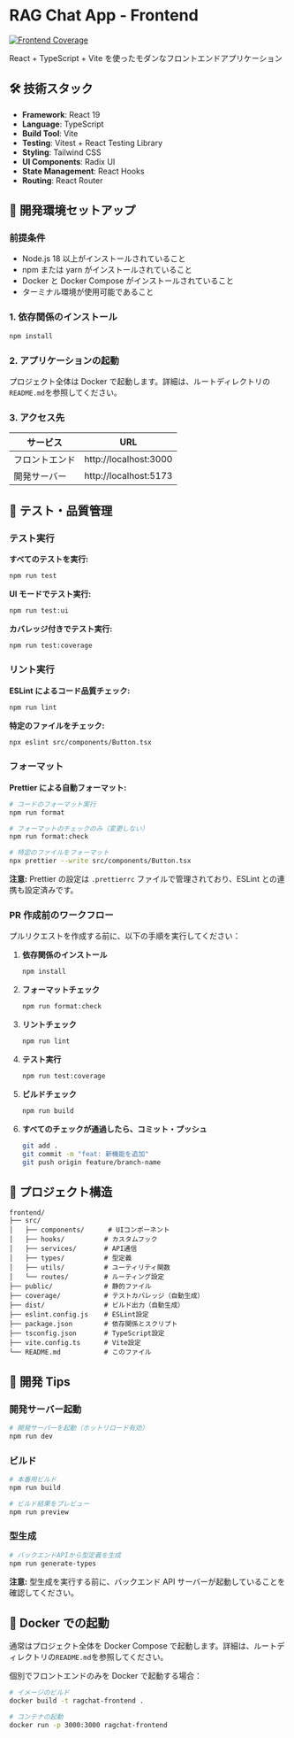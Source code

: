 # RAG Chat App - Frontend

[![Frontend Coverage](https://codecov.io/gh/ymtdir/ragchat-app/branch/main/graph/badge.svg?flag=frontend)](https://codecov.io/gh/ymtdir/ragchat-app)

React + TypeScript + Vite を使ったモダンなフロントエンドアプリケーション

## 🛠️ 技術スタック

- **Framework**: React 19
- **Language**: TypeScript
- **Build Tool**: Vite
- **Testing**: Vitest + React Testing Library
- **Styling**: Tailwind CSS
- **UI Components**: Radix UI
- **State Management**: React Hooks
- **Routing**: React Router

## 🚀 開発環境セットアップ

### 前提条件

- Node.js 18 以上がインストールされていること
- npm または yarn がインストールされていること
- Docker と Docker Compose がインストールされていること
- ターミナル環境が使用可能であること

### 1. 依存関係のインストール

```bash
npm install
```

### 2. アプリケーションの起動

プロジェクト全体は Docker で起動します。詳細は、ルートディレクトリの`README.md`を参照してください。

### 3. アクセス先

| サービス       | URL                   |
| -------------- | --------------------- |
| フロントエンド | http://localhost:3000 |
| 開発サーバー   | http://localhost:5173 |

## 🧪 テスト・品質管理

### テスト実行

**すべてのテストを実行:**

```bash
npm run test
```

**UI モードでテスト実行:**

```bash
npm run test:ui
```

**カバレッジ付きでテスト実行:**

```bash
npm run test:coverage
```

### リント実行

**ESLint によるコード品質チェック:**

```bash
npm run lint
```

**特定のファイルをチェック:**

```bash
npx eslint src/components/Button.tsx
```

### フォーマット

**Prettier による自動フォーマット:**

```bash
# コードのフォーマット実行
npm run format

# フォーマットのチェックのみ（変更しない）
npm run format:check

# 特定のファイルをフォーマット
npx prettier --write src/components/Button.tsx
```

**注意:** Prettier の設定は `.prettierrc` ファイルで管理されており、ESLint との連携も設定済みです。

### PR 作成前のワークフロー

プルリクエストを作成する前に、以下の手順を実行してください：

1. **依存関係のインストール**

   ```bash
   npm install
   ```

2. **フォーマットチェック**

   ```bash
   npm run format:check
   ```

3. **リントチェック**

   ```bash
   npm run lint
   ```

4. **テスト実行**

   ```bash
   npm run test:coverage
   ```

5. **ビルドチェック**

   ```bash
   npm run build
   ```

6. **すべてのチェックが通過したら、コミット・プッシュ**
   ```bash
   git add .
   git commit -m "feat: 新機能を追加"
   git push origin feature/branch-name
   ```

## 📁 プロジェクト構造

```
frontend/
├── src/
│   ├── components/      # UIコンポーネント
│   ├── hooks/          # カスタムフック
│   ├── services/       # API通信
│   ├── types/          # 型定義
│   ├── utils/          # ユーティリティ関数
│   └── routes/         # ルーティング設定
├── public/             # 静的ファイル
├── coverage/           # テストカバレッジ（自動生成）
├── dist/               # ビルド出力（自動生成）
├── eslint.config.js    # ESLint設定
├── package.json        # 依存関係とスクリプト
├── tsconfig.json       # TypeScript設定
├── vite.config.ts      # Vite設定
└── README.md           # このファイル
```

## 🔧 開発 Tips

### 開発サーバー起動

```bash
# 開発サーバーを起動（ホットリロード有効）
npm run dev
```

### ビルド

```bash
# 本番用ビルド
npm run build

# ビルド結果をプレビュー
npm run preview
```

### 型生成

```bash
# バックエンドAPIから型定義を生成
npm run generate-types
```

**注意:** 型生成を実行する前に、バックエンド API サーバーが起動していることを確認してください。

## 🐳 Docker での起動

通常はプロジェクト全体を Docker Compose で起動します。詳細は、ルートディレクトリの`README.md`を参照してください。

個別でフロントエンドのみを Docker で起動する場合：

```bash
# イメージのビルド
docker build -t ragchat-frontend .

# コンテナの起動
docker run -p 3000:3000 ragchat-frontend
```
